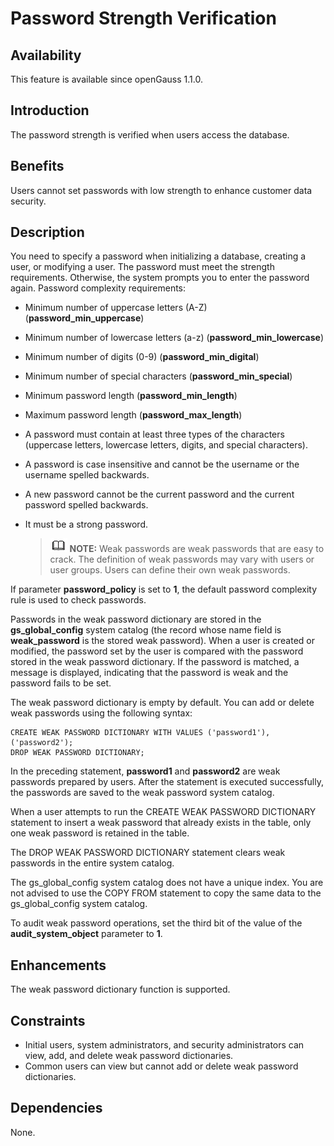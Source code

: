 # Password Strength Verification<a name="EN-US_TOPIC_0000001152075189"></a>

## Availability<a name="section17746747"></a>

This feature is available since openGauss 1.1.0.

## Introduction<a name="section25503003"></a>

The password strength is verified when users access the database.

## Benefits<a name="section28200442"></a>

Users cannot set passwords with low strength to enhance customer data security.

## Description<a name="section52477394"></a>

You need to specify a password when initializing a database, creating a user, or modifying a user. The password must meet the strength requirements. Otherwise, the system prompts you to enter the password again. Password complexity requirements:

-   Minimum number of uppercase letters \(A-Z\) \(**password\_min\_uppercase**\)
-   Minimum number of lowercase letters \(a-z\) \(**password\_min\_lowercase**\)
-   Minimum number of digits \(0-9\) \(**password\_min\_digital**\)
-   Minimum number of special characters \(**password\_min\_special**\)
-   Minimum password length \(**password\_min\_length**\)
-   Maximum password length \(**password\_max\_length**\)
-   A password must contain at least three types of the characters \(uppercase letters, lowercase letters, digits, and special characters\).
-   A password is case insensitive and cannot be the username or the username spelled backwards.
-   A new password cannot be the current password and the current password spelled backwards.
-   It must be a strong password.

    >![](public_sys-resources/icon-note.gif) **NOTE:** 
    >Weak passwords are weak passwords that are easy to crack. The definition of weak passwords may vary with users or user groups. Users can define their own weak passwords.


If parameter  **password\_policy**  is set to  **1**, the default password complexity rule is used to check passwords.

Passwords in the weak password dictionary are stored in the  **gs\_global\_config**  system catalog \(the record whose name field is  **weak\_password**  is the stored weak password\). When a user is created or modified, the password set by the user is compared with the password stored in the weak password dictionary. If the password is matched, a message is displayed, indicating that the password is weak and the password fails to be set.

The weak password dictionary is empty by default. You can add or delete weak passwords using the following syntax:

```
CREATE WEAK PASSWORD DICTIONARY WITH VALUES ('password1'), ('password2');
DROP WEAK PASSWORD DICTIONARY;
```

In the preceding statement,  **password1**  and  **password2**  are weak passwords prepared by users. After the statement is executed successfully, the passwords are saved to the weak password system catalog.

When a user attempts to run the CREATE WEAK PASSWORD DICTIONARY statement to insert a weak password that already exists in the table, only one weak password is retained in the table.

The DROP WEAK PASSWORD DICTIONARY statement clears weak passwords in the entire system catalog.

The gs\_global\_config system catalog does not have a unique index. You are not advised to use the COPY FROM statement to copy the same data to the gs\_global\_config system catalog.

To audit weak password operations, set the third bit of the value of the  **audit\_system\_object**  parameter to  **1**.

## Enhancements<a name="section181698654211"></a>

The weak password dictionary function is supported.

## Constraints<a name="section06531946143616"></a>

-   Initial users, system administrators, and security administrators can view, add, and delete weak password dictionaries.
-   Common users can view but cannot add or delete weak password dictionaries.

## Dependencies<a name="section22810484"></a>

None.

